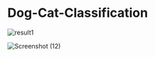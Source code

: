 # Dog-Cat-Classification

![result1](https://user-images.githubusercontent.com/108931665/202545862-3dab6eb4-f8fd-4e0a-b089-d450d921bcb4.png)



![Screenshot (12)](https://user-images.githubusercontent.com/108931665/202545912-30998b38-ece2-4b0b-8a41-2b8dac3f471d.png)
